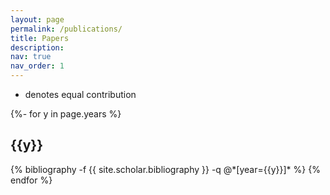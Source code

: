 ```yaml
---
layout: page
permalink: /publications/
title: Papers
description: 
nav: true
nav_order: 1
---
```

<!-- _pages/publications.md -->
<div class="publications">

* denotes equal contribution

{%- for y in page.years %}
  <h2 class="year">{{y}}</h2>
  {% bibliography -f {{ site.scholar.bibliography }} -q @*[year={{y}}]* %}
{% endfor %}


</div>

